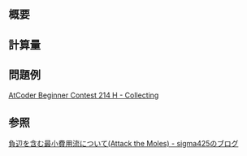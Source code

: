 ## 概要

## 計算量

## 問題例
[AtCoder Beginner Contest 214 H - Collecting](https://atcoder.jp/contests/abc214/tasks/abc214_h)

## 参照
[負辺を含む最小費用流について(Attack the Moles) - sigma425のブログ](https://sigma425.hatenablog.com/entry/2014/10/12/122018?utm_source=pocket_mylist)